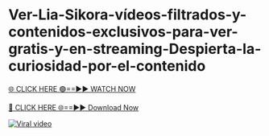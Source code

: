 # Ver-Lia-Sikora-vídeos-filtrados-y-contenidos-exclusivos-para-ver-gratis-y-en-streaming-Despierta-la-curiosidad-por-el-contenido

[🌐 CLICK HERE 🟢==►► WATCH NOW](https://xgitx.com/watch/)

[🔴 CLICK HERE 🌐==►► Download Now](https://xgitx.com/watch/)

[![Viral video](https://i.imgur.com/dJHk4Zq.gif)](https://xgitx.com/watch/)
